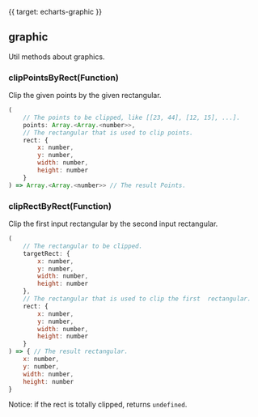 {{ target: echarts-graphic }}

## graphic

Util methods about graphics.

### clipPointsByRect(Function)

Clip the given points by the given rectangular.

```js
(
    // The points to be clipped, like [[23, 44], [12, 15], ...].
    points: Array.<Array.<number>>,
    // The rectangular that is used to clip points.
    rect: {
        x: number,
        y: number,
        width: number,
        height: number
    }
) => Array.<Array.<number>> // The result Points.
```

### clipRectByRect(Function)

Clip the first input rectangular by the second input rectangular.

```js
(
    // The rectangular to be clipped.
    targetRect: {
        x: number,
        y: number,
        width: number,
        height: number
    },
    // The rectangular that is used to clip the first  rectangular.
    rect: {
        x: number,
        y: number,
        width: number,
        height: number
    }
) => { // The result rectangular.
    x: number,
    y: number,
    width: number,
    height: number
}
```

Notice: if the rect is totally clipped, returns `undefined`.

